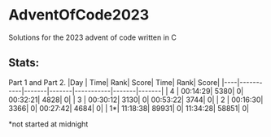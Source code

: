 # AdventOfCode2023
Solutions for the 2023 advent of code written in C

## Stats:
Part 1 and Part 2.
|Day |       Time|   Rank|  Score|       Time|   Rank|  Score|
|----|-----------|-------|-------|-----------|-------|-------|
|  4 |   00:14:29|   5380|      0|   00:32:21|   4828|      0|
|  3 |   00:30:12|   3130|      0|   00:53:22|   3744|      0|
|  2 |   00:16:30|   3366|      0|   00:27:42|   4684|      0|
|  1*|   11:18:38|  89931|      0|   11:34:28|  58851|      0|

*not started at midnight
